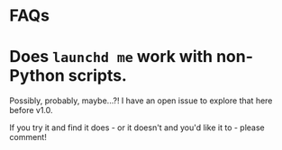 # FAQs

# Does `launchd me` work with non-Python scripts.

Possibly, probably, maybe...?! I have an open issue to explore that here before v1.0.

If you try it and find it does - or it doesn't and you'd like it to - please comment!
